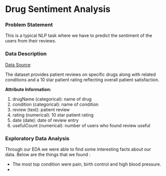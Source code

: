 # Drug Sentiment Analysis

### Problem Statement

This is a typical NLP task where we have to predict the sentiment of the users from their reviews.

### Data Description
[Data Source](https://archive.ics.uci.edu/ml/datasets/Drug+Review+Dataset+%28Drugs.com%29)

The dataset provides patient reviews on specific drugs along with related conditions and a 10 star patient rating reflecting overall patient satisfaction.

**Attribute Information:**

1. drugName (categorical): name of drug
2. condition (categorical): name of condition
3. review (text): patient review
4. rating (numerical): 10 star patient rating
5. date (date): date of review entry
6. usefulCount (numerical): number of users who found review useful

### Exploratory Data Analysis
Through our EDA we were able to find some interesting facts about our data. Below are the things that we found :
* The most top condition were pain, birth control and high blood pressure.
* 
